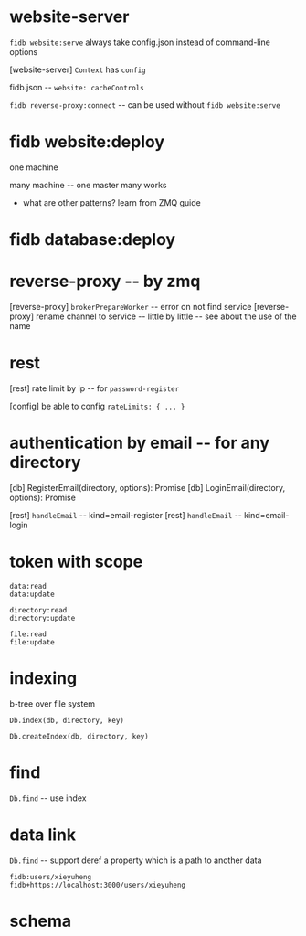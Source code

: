 # website-server

`fidb website:serve` always take config.json instead of command-line options

[website-server] `Context` has `config`

fidb.json -- `website: cacheControls`

`fidb reverse-proxy:connect` -- can be used without `fidb website:serve`

# fidb website:deploy

one machine

many machine -- one master many works

- what are other patterns? learn from ZMQ guide

# fidb database:deploy

# reverse-proxy -- by zmq

[reverse-proxy] `brokerPrepareWorker` -- error on not find service
[reverse-proxy] rename channel to service -- little by little -- see about the use of the name

# rest

[rest] rate limit by ip -- for `password-register`

[config] be able to config `rateLimits: { ... }`

# authentication by email -- for any directory

[db] RegisterEmail(directory, options): Promise<void>
[db] LoginEmail(directory, options): Promise<Token>

[rest] `handleEmail` -- kind=email-register
[rest] `handleEmail` -- kind=email-login

# token with scope

```
data:read
data:update

directory:read
directory:update

file:read
file:update
```

# indexing

b-tree over file system

`Db.index(db, directory, key)`

`Db.createIndex(db, directory, key)`

# find

`Db.find` -- use index

# data link

`Db.find` -- support deref a property which is a path to another data

```
fidb:users/xieyuheng
fidb+https://localhost:3000/users/xieyuheng
```

# schema
